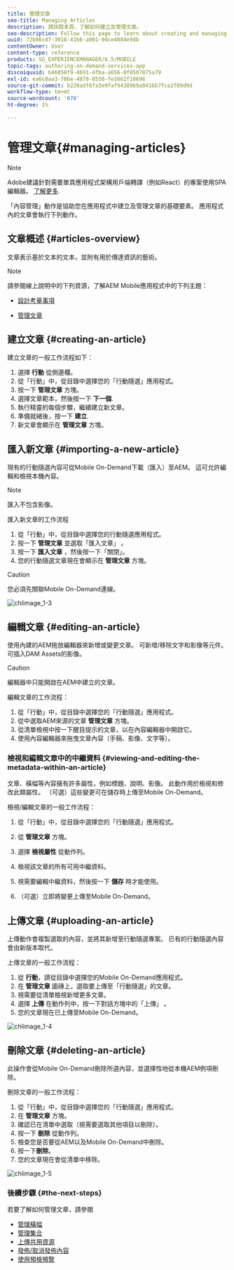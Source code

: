 ```yaml
---
title: 管理文章
seo-title: Managing Articles
description: 請詳閱本頁，了解如何建立及管理文章。
seo-description: Follow this page to learn about creating and managing Articles.
uuid: 72b86cd7-3016-41b6-a001-9dce4084e9db
contentOwner: User
content-type: reference
products: SG_EXPERIENCEMANAGER/6.5/MOBILE
topic-tags: authoring-on-demand-services-app
discoiquuid: b46058f9-4691-4fba-a656-0f8507875a79
exl-id: ea6c8aa3-f86e-4878-8550-fe1662f10696
source-git-commit: b220adf6fa3e9faf94389b9a9416b7fca2f89d9d
workflow-type: tm+mt
source-wordcount: '678'
ht-degree: 1%

---
```


# 管理文章{#managing-articles}

>[!NOTE]
>
>Adobe建議針對需要單頁應用程式架構用戶端轉譯（例如React）的專案使用SPA編輯器。 [了解更多](/help/sites-developing/spa-overview.md).

「內容管理」動作是協助您在應用程式中建立及管理文章的基礎要素。 應用程式內的文章會執行下列動作。

## 文章概述 {#articles-overview}

文章表示基於文本的文本，並附有用於傳達資訊的藝術。

>[!NOTE]
>
>請參閱線上說明中的下列資源，了解AEM Mobile應用程式中的下列主題：
>
>* [設計考量事項](https://helpx.adobe.com/digital-publishing-solution/help/design-app.html)
>
>* [管理文章](https://helpx.adobe.com/digital-publishing-solution/help/creating-articles.html)
>


## 建立文章 {#creating-an-article}

建立文章的一般工作流程如下：

1. 選擇 **行動** 從側邊欄。
1. 從「行動」中，從目錄中選擇您的「行動隨選」應用程式。
1. 按一下 **管理文章** 方塊。
1. 選擇文章範本，然後按一下 **下一個**.
1. 執行精靈的每個步驟，繼續建立新文章。
1. 準備就緒後，按一下 **建立**.
1. 新文章會顯示在 **管理文章** 方塊。

## 匯入新文章 {#importing-a-new-article}

現有的行動隨選內容可從Mobile On-Demand下載（匯入）至AEM。 這可允許編輯和檢視本機內容。

>[!NOTE]
>
>匯入不包含影像。

匯入新文章的工作流程

1. 從「行動」中，從目錄中選擇您的行動隨選應用程式。
1. 按一下 **管理文章** 並選取「匯入文章」 。
1. 按一下 **匯入文章** ，然後按一下「關閉」。
1. 您的行動隨選文章現在會顯示在 **管理文章** 方塊。

>[!CAUTION]
>
>您必須先關聯Mobile On-Demand連線。

![chlimage_1-3](assets/chlimage_1-3.gif)

## 編輯文章 {#editing-an-article}

使用內建的AEM拖放編輯器來新增或變更文章。 可新增/移除文字和影像等元件。 可插入DAM Assets的影像。

>[!CAUTION]
>
>編輯器中只能開啟在AEM中建立的文章。

編輯文章的工作流程：

1. 從「行動」中，從目錄中選擇您的「行動隨選」應用程式。
1. 從中選取AEM來源的文章 **管理文章** 方塊。
1. 從清單檢視中按一下醒目提示的文章，以在內容編輯器中開啟它。
1. 使用內容編輯器來拖曳文章內容（手稿、影像、文字等）。

### 檢視和編輯文章中的中繼資料 {#viewing-and-editing-the-metadata-within-an-article}

文章、橫幅等內容擁有許多屬性，例如標題、說明、影像。 此動作用於檢視和修改此類屬性。 （可選）這些變更可在儲存時上傳至Mobile On-Demand。

檢視/編輯文章的一般工作流程：

1. 從「行動」中，從目錄中選擇您的「行動隨選」應用程式。
1. 從 **管理文章** 方塊。

1. 選擇 **檢視屬性** 從動作列。
1. 檢視該文章的所有可用中繼資料。
1. 視需要編輯中繼資料，然後按一下 **儲存** 時才能使用。
1. （可選）立即將變更上傳至Mobile On-Demand。

## 上傳文章 {#uploading-an-article}

上傳動作會複製選取的內容，並將其新增至行動隨選專案。 已有的行動隨選內容會由新版本取代。

上傳文章的一般工作流程：

1. 從 **行動**，請從目錄中選擇您的Mobile On-Demand應用程式。
1. 在 **管理文章** 圖磚上，選取要上傳至「行動隨選」的文章。
1. 視需要從清單檢視新增更多文章。
1. 選擇 **上傳** 在動作列中，按一下對話方塊中的「上傳」 。
1. 您的文章現在已上傳至Mobile On-Demand。

![chlimage_1-4](assets/chlimage_1-4.gif)

## 刪除文章 {#deleting-an-article}

此操作會從Mobile On-Demand刪除所選內容，並選擇性地從本機AEM例項刪除。

刪除文章的一般工作流程：

1. 從「行動」中，從目錄中選擇您的「行動隨選」應用程式。
1. 在 **管理文章** 方塊。
1. 確認已在清單中選取（視需要選取其他項目以刪除）。
1. 按一下 **刪除** 從動作列。
1. 檢查您是否要從AEM以及Mobile On-Demand中刪除。
1. 按一下&#x200B;**刪除**。
1. 您的文章現在會從清單中移除。

![chlimage_1-5](assets/chlimage_1-5.gif)

### 後續步驟 {#the-next-steps}

若要了解如何管理文章，請參閱

* [管理橫幅](/help/mobile/mobile-on-demand-managing-banners.md)
* [管理集合](/help/mobile/mobile-on-demand-managing-collections.md)
* [上傳共用資源](/help/mobile/mobile-on-demand-shared-resources.md)
* [發佈/取消發佈內容](/help/mobile/mobile-on-demand-publishing-unpublishing.md)
* [使用預檢預覽](/help/mobile/aem-mobile-manage-ondemand-services.md)

